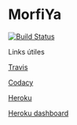 MorfiYa
==

[![Build Status](https://travis-ci.org/DiazMaxiM/desapp-unq-grupo-c-022017.svg?branch=master)](https://travis-ci.org/DiazMaxiM/desapp-unq-grupo-c-022017)


Links útiles

[Travis](https://travis-ci.org/DiazMaxiM/desapp-unq-grupo-c-022017/)

[Codacy](https://www.codacy.com/app/DiazMaxiM/desapp-unq-grupo-c-022017/dashboard)

[Heroku](https://morfi-ya.herokuapp.com/home)

[Heroku dashboard](https://dashboard.heroku.com/apps/morfi-ya/)
